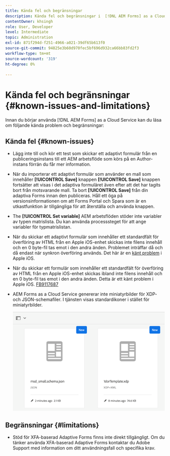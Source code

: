 ```yaml
---
title: Kända fel och begränsningar
description: Kända fel och begränsningar i  [!DNL AEM Forms] as a Cloud Service miljö
contentOwner: khsingh
role: User, Developer
level: Intermediate
topic: Administration
exl-id: 871f294d-f251-4966-a021-39df65b613f0
source-git-commit: 94825e3b60d970fec5bf696d932ca66bb83fd2f3
workflow-type: tm+mt
source-wordcount: '319'
ht-degree: 0%

---
```


# Kända fel och begränsningar {#known-issues-and-limitations}

Innan du börjar använda [!DNL AEM Forms] as a Cloud Service kan du läsa om följande kända problem och begränsningar:

## Kända fel {#known-issues}

* Lägg inte till och kör ett test som skickar ett adaptivt formulär från en publiceringsinstans till ett AEM arbetsflöde som körs på en Author-instans förrän du får mer information.

* När du importerar ett adaptivt formulär som använder en mall som innehåller **[!UICONTROL Save]** knappen **[!UICONTROL Save]** knappen fortsätter att visas i det adaptiva formuläret även efter att det har tagits bort från motsvarande mall. Ta bort **[!UICONTROL Save]** från din adaptiva Forms innan den publiceras. Håll ett öga på versionsinformationen om att Forms Portal och Spara som är en utkastfunktion är tillgängliga för att återställa och använda knappen.

* The **[!UICONTROL Set variable]** AEM arbetsflöden stöder inte variabler av typen matrislista. Du kan använda processsteget för att ange variabler för typmatrislistan.

* När du skickar ett adaptivt formulär som innehåller ett standardfält för överföring av HTML från en Apple iOS-enhet skickas inte filens innehåll och en 0 byte-fil tas emot i den andra änden. Problemet inträffar då och då endast när synkron överföring används. Det här är en [känt problem](https://feedbackassistant.apple.com/feedback/9117687) i Apple iOS.

* När du skickar ett formulär som innehåller ett standardfält för överföring av HTML från en Apple iOS-enhet skickas ibland inte filens innehåll och en 0 byte-fil tas emot i den andra änden. Detta är ett känt problem i Apple iOS. [FB9117687](https://feedbackassistant.apple.com/feedback/9117687)

* AEM Forms as a Cloud Service genererar inte miniatyrbilder för XDP- och JSON-schemafiler. I tjänsten visas standardikoner i stället för miniatyrbilder.

   ![Problem med Forms-miniatyrbild](/help/forms/assets/forms-tumbnail-known-issue.png)


## Begränsningar {#limitations}

* Stöd för XFA-baserad Adaptive Forms finns inte direkt tillgängligt. Om du tänker använda XFA-baserad Adaptive Forms kontaktar du Adobe Support med information om ditt användningsfall och specifika krav.

